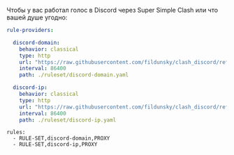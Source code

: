 Чтобы у вас работал голос в Discord через Super Simple Clash или что вашей душе угодно:

```yaml
rule-providers:

  discord-domain:
    behavior: classical
    type: http
    url: "https://raw.githubusercontent.com/fildunsky/clash_discord/refs/heads/main/discord-domain.yaml"
    interval: 86400
    path: ./ruleset/discord-domain.yaml

  discord-ip:
    behavior: classical
    type: http
    url: "https://raw.githubusercontent.com/fildunsky/clash_discord/refs/heads/main/discord-ip.yaml"
    interval: 86400
    path: ./ruleset/discord-ip.yaml
```

```
rules:
  - RULE-SET,discord-domain,PROXY
  - RULE-SET,discord-ip,PROXY
```
